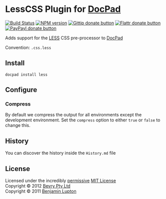 # LessCSS Plugin for [DocPad](https://docpad.org)

[![Build Status](https://secure.travis-ci.org/docpad/docpad-plugin-less.png?branch=master)](http://travis-ci.org/docpad/docpad-plugin-less "Check this project's build status on TravisCI")
[![NPM version](https://badge.fury.io/js/docpad-plugin-less.png)](https://npmjs.org/package/docpad-plugin-less "View this project on NPM")
[![Gittip donate button](http://badgr.co/gittip/docpad.png)](https://www.gittip.com/docpad/ "Donate weekly to this project using Gittip")
[![Flattr donate button](https://raw.github.com/balupton/flattr-buttons/master/badge-89x18.gif)](http://flattr.com/thing/344188/balupton-on-Flattr "Donate monthly to this project using Flattr")
[![PayPayl donate button](https://www.paypalobjects.com/en_AU/i/btn/btn_donate_SM.gif)](https://www.paypal.com/au/cgi-bin/webscr?cmd=_flow&SESSION=IHj3DG3oy_N9A9ZDIUnPksOi59v0i-EWDTunfmDrmU38Tuohg_xQTx0xcjq&dispatch=5885d80a13c0db1f8e263663d3faee8d14f86393d55a810282b64afed84968ec "Donate once-off to this project using Paypal")

Adds support for the [LESS](http://lesscss.org/) CSS pre-processor to [DocPad](https://docpad.org)

Convention:  `.css.less`


## Install

```
docpad install less
```


## Configure

### Compress
By default we compress the output for all environments except the development environment. Set the `compress` option to either `true` or `false` to change this.


## History
You can discover the history inside the `History.md` file


## License
Licensed under the incredibly [permissive](http://en.wikipedia.org/wiki/Permissive_free_software_licence) [MIT License](http://creativecommons.org/licenses/MIT/)
<br/>Copyright &copy; 2012 [Bevry Pty Ltd](http://bevry.me)
<br/>Copyright &copy; 2011 [Benjamin Lupton](http://balupton.com)